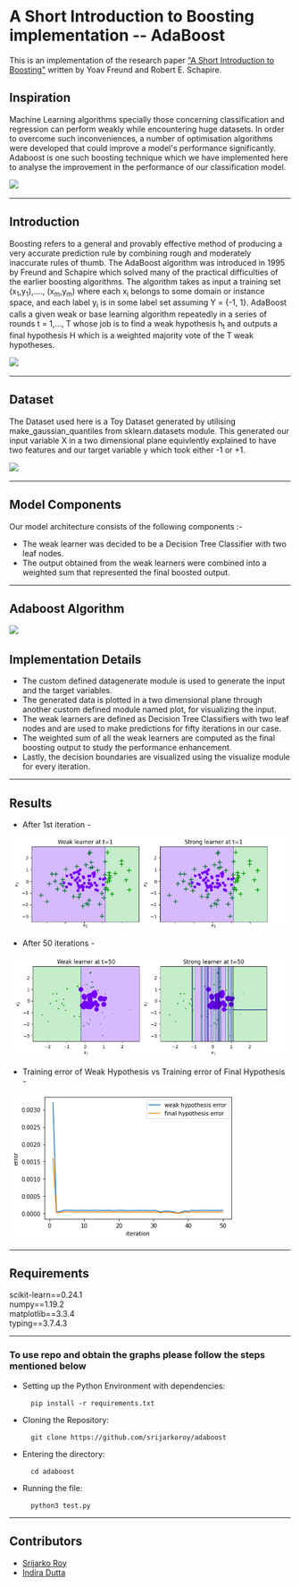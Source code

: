 # A Short Introduction to Boosting implementation -- AdaBoost
This is an implementation of the research paper ["A Short Introduction to Boosting"](http://www.cs.columbia.edu/~jebara/6772/papers/IntroToBoosting.pdf) written by Yoav Freund and Robert E. Schapire.

## Inspiration
Machine Learning algorithms specially those concerning classification and regression can perform weakly while encountering huge datasets. In order to overcome such inconveniences, a number of optimisation algorithms were developed that could improve a model's performance significantly. Adaboost is one such boosting technique which we have implemented here to analyse the improvement in the performance of our classification model.


<img src = "https://www.edureka.co/blog/wp-content/uploads/2019/06/How-Does-Boosting-Algorithm-Work-Boosting-Machine-Learning-Edureka-min-528x254.png">
<hr>

## Introduction
Boosting refers to a general and provably effective method of producing a very accurate prediction rule by combining rough and moderately inaccurate rules of thumb. The AdaBoost algorithm was introduced in 1995 by Freund and Schapire which solved many of the practical difficulties of the earlier boosting algorithms. The algorithm takes as input a training set (x<sub>1</sub>,y<sub>1</sub>),...., (x<sub>m</sub>,y<sub>m</sub>) where each x<sub>i</sub> belongs to some domain or instance space, and each label y<sub>i</sub> is in some label set assuming Y = {-1, 1}. AdaBoost calls a given weak or base learning algorithm repeatedly in a series of rounds t = 1,..., T whose job is to find a weak hypothesis h<sub>t</sub> and outputs a final hypothesis H which is a weighted majority vote of the T weak hypotheses.

<img src = "https://github.com/srijarkoroy/adaboost--implementation/blob/main/assets/adaviz2.png"> 
<hr>

## Dataset
The Dataset used here is a Toy Dataset generated by utilising make_gaussian_quantiles from sklearn.datasets module. This generated our input variable X in a two dimensional plane equivlently explained to have two features and our target variable y which took either -1 or +1.

<img src = "https://github.com/srijarkoroy/adaboost--implementation/blob/main/assets/data.png">
<hr>

## Model Components
Our model architecture consists of the following components :-
- The weak learner was decided to be a Decision Tree Classifier with two leaf nodes.
- The output obtained from the weak learners were combined into a weighted sum that represented the final boosted output.

<hr>

## Adaboost Algorithm

<img src = "https://github.com/srijarkoroy/adaboost--implementation/blob/main/assets/algo.png">

## Implementation Details
- The custom defined datagenerate module is used to generate the input and the target variables.
- The generated data is plotted in a two dimensional plane through another custom defined module named plot, for visualizing the input.
- The weak learners are defined as Decision Tree Classifiers with two leaf nodes and are used to make predictions for fifty iterations in our case.
- The weighted sum of all the weak learners are computed as the final boosting output to study the performance enhancement.
- Lastly, the decision boundaries are visualized using the visualize module for every iteration.
<hr>

## Results
- After 1st iteration - 

<img src = "results/iterations/1.png">

- After 50 iterations - 

 <img src = "results/iterations/50.png">
  
- Training error of Weak Hypothesis vs Training error of Final Hypothesis -

<img src = "results/graphs/res_graph.png">
  
<hr>

## Requirements

scikit-learn==0.24.1<br>
numpy==1.19.2<br>
matplotlib==3.3.4<br>
typing==3.7.4.3
<hr>

### To use repo and obtain the graphs please follow the steps mentioned below

- Setting up the Python Environment with dependencies:

        pip install -r requirements.txt

- Cloning the Repository: 

        git clone https://github.com/srijarkoroy/adaboost
- Entering the directory: 

        cd adaboost
- Running the file:

        python3 test.py
        
<hr>

## Contributors

- <a href = "https://github.com/srijarkoroy">Srijarko Roy</a>
- <a href = "https://github.com/indiradutta">Indira Dutta</a>
